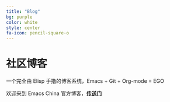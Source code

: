 ```yaml
---
title: "Blog"
bg: purple
color: white
style: center
fa-icon: pencil-square-o
---
```


# 社区博客

一个完全由 Elisp 手撸的博客系统，Emacs + Git + Org-mode = EGO

欢迎来到 Emacs China 官方博客，[**传送门**](http://blog.emacs-china.org)
